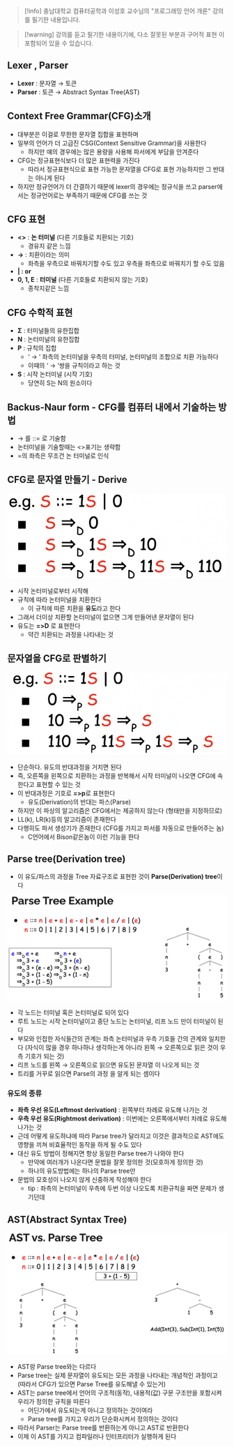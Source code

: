 > [!info] 충남대학교 컴퓨터공학과 이성호 교수님의 "프로그래밍 언어 개론" 강의를 필기한 내용입니다.

> [!warning] 강의를 듣고 필기한 내용이기에, 다소 잘못된 부분과 구어적 표현 이 포함되어 있을 수 있습니다.

## Lexer , Parser

- **Lexer** : 문자열 → 토큰
- **Parser** : 토큰 → Abstract Syntax Tree(AST)

## Context Free Grammar(CFG)소개

- 대부분은 이걸로 무한한 문자열 집합을 표현하며
- 일부의 언어가 더 고급진 CSG(Context Sensitive Grammar)을 사용한다
	- 하지만 얘의 경우에는 많은 용량을 사용해 파서에게 부담을 안겨준다
- CFG는 정규표현식보다 더 많은 표현력을 가진다
	- 따라서 정규표현식으로 표현 가능한 문자열을 CFG로 표현 가능하지만 그 반대는 아니게 된다
- 하지만 정규언어가 더 간결하기 때문에 lexer의 경우에는 정규식을 쓰고 parser에서는 정규언어로는 부족하기 때문에 CFG를 쓰는 것

## CFG 표현

- **<>** : **논 터미널** (다른 기호들로 치환되는 기호)
	- 경유지 같은 느낌
- **→** : 치환이라는 의미
	- 좌측을 우측으로 바꿔치기할 수도 있고 우측을 좌측으로 바꿔치기 할 수도 있음
- **| : or**
- **0, 1, E** : **터미널** (다른 기호들로 치환되지 않는 기호)
	- 종착지같은 느낌

## CFG 수학적 표현

- **Σ** : 터미널들의 유한집합
- **N** : 논터미널의 유한집합
- **P** : 규칙의 집합
	- ‘ → ‘ 좌측의 논터미널을 우측의 터미널, 논터미널의 조합으로 치환 가능하다
	- 이때의 ‘ → ‘쌍을 규칙이라고 하는 것
- **S** : 시작 논터미널 (시작 기호)
	- 당연히 S는 N의 원소이다

## Backus-Naur form - CFG를 컴퓨터 내에서 기술하는 방법

- → 를 ::= 로 기술함
- 논터미널을 기술할때는 <>표기는 생략함
- =의 좌측은 무조건 논 터미널로 인식

## CFG로 문자열 만들기 - Derive

![%E1%84%8B%E1%85%B5%E1%84%85%E1%85%A9%E1%86%AB06%20-%20Syntax%20analyzer%20Parser%20-%20%E1%84%80%E1%85%AE%E1%84%86%E1%85%AE%E1%86%AB%E1%84%87%E1%85%AE%E1%86%AB%E1%84%89%E1%85%A5%E1%86%A8%E1%84%80%E1%85%B5%205fa971161b3c43cb9dc4e65313371b84/image1.png](pl.spring.2021.cse.cnu.ac.kr/images/06_5fa971161b3c43cb9dc4e65313371b84/image1.png)

- 시작 논터미널로부터 시작해
- 규칙에 따라 논터미널을 치환한다
	- 이 규칙에 따른 치환을 **유도**라고 한다
- 그래서 더이상 치환할 논터미널이 없으면 그게 만들어낸 문자열이 된다
- 유도는 **=>D** 로 표현한다
	- 약간 치환되는 과정을 나타내는 것

## 문자열을 CFG로 판별하기

![%E1%84%8B%E1%85%B5%E1%84%85%E1%85%A9%E1%86%AB06%20-%20Syntax%20analyzer%20Parser%20-%20%E1%84%80%E1%85%AE%E1%84%86%E1%85%AE%E1%86%AB%E1%84%87%E1%85%AE%E1%86%AB%E1%84%89%E1%85%A5%E1%86%A8%E1%84%80%E1%85%B5%205fa971161b3c43cb9dc4e65313371b84/image2.png](pl.spring.2021.cse.cnu.ac.kr/images/06_5fa971161b3c43cb9dc4e65313371b84/image2.png)

- 단순하다. 유도의 반대과정을 거치면 된다
- 즉, 오른쪽을 왼쪽으로 치환하는 과정을 반복해서 시작 터미널이 나오면 CFG에 속한다고 표현할 수 있는 것
- 이 반대과정은 기호로 **=>p**로 표현한다
	- 유도(Derivation)의 반대는 파스(Parse)
- 하지만 이 파싱의 알고리즘은 CFG에서는 제공하지 않는다 (형태만을 지정하므로)
- LL(k), LR(k)등의 알고리즘이 존재한다
- 다행히도 파서 생성기가 존재한다 (CFG를 가지고 파서를 자동으로 만들어주는 놈)
	- C언어에서 Bison같은놈이 이런 기능을 한다

## Parse tree(Derivation tree)

- 이 유도/파스의 과정을 Tree 자료구조로 표현한 것이 **Parse(Derivation) tree**이다

![%E1%84%8B%E1%85%B5%E1%84%85%E1%85%A9%E1%86%AB06%20-%20Syntax%20analyzer%20Parser%20-%20%E1%84%80%E1%85%AE%E1%84%86%E1%85%AE%E1%86%AB%E1%84%87%E1%85%AE%E1%86%AB%E1%84%89%E1%85%A5%E1%86%A8%E1%84%80%E1%85%B5%205fa971161b3c43cb9dc4e65313371b84/image3.png](pl.spring.2021.cse.cnu.ac.kr/images/06_5fa971161b3c43cb9dc4e65313371b84/image3.png)

- 각 노드는 터미널 혹은 논터미널로 되어 있다 
- 루트 노드는 시작 논터미널이고 중단 노드는 논터미널, 리프 노드 만이 터미널이 된다
- 부모와 인접한 자식들간의 관계는 좌측 논터미널과 우측 기호들 간의 관계와 일치한다 (자식이 많을 경우 하나하나 생각하는게 아니라 왼쪽 → 오른쪽으로 읽은 것이 우측 기호가 되는 것)
- 리프 노드를 왼쪽 → 오른쪽으로 읽으면 유도된 문자열 이 나오게 되는 것
- 트리를 거꾸로 읽으면 Parse의 과정 을 알게 되는 셈이다

### 유도의 종류

- **좌측 우선 유도(Leftmost derivation)** : 왼쪽부터 차례로 유도해 나가는 것
- **우측 우선 유도(Rightmost derivation)** : 이번에는 오른쪽에서부터 차례로 유도해나가는 것
- 근데 어떻게 유도하냐에 따라 Parse tree가 달라지고 이것은 결과적으로 AST에도 영향을 끼쳐 비효율적인 동작을 하게 될 수도 있다
- 대신 유도 방법이 정해지면 항상 동일한 Parse tree가 나와야 한다
	- 만약에 여러개가 나온다면 문법을 잘못 정의한 것(모호하게 정의한 것)
	- 하나의 유도방법에는 하나의 Parse tree만
- 문법의 모호성이 나오지 않게 신중하게 작성해야 한다
	- tip : 좌측의 논터미널이 우측에 두번 이상 나오도록 치환규칙을 짜면 문제가 생기던데

## AST(Abstract Syntax Tree)

![%E1%84%8B%E1%85%B5%E1%84%85%E1%85%A9%E1%86%AB06%20-%20Syntax%20analyzer%20Parser%20-%20%E1%84%80%E1%85%AE%E1%84%86%E1%85%AE%E1%86%AB%E1%84%87%E1%85%AE%E1%86%AB%E1%84%89%E1%85%A5%E1%86%A8%E1%84%80%E1%85%B5%205fa971161b3c43cb9dc4e65313371b84/image4.png](pl.spring.2021.cse.cnu.ac.kr/images/06_5fa971161b3c43cb9dc4e65313371b84/image4.png)

- AST랑 Parse tree와는 다르다
- Parse tree는 실제 문자열이 유도되는 모든 과정을 나타내는 개념적인 과정이고 (따라서 CFG가 있으면 Parse Tree를 유도해낼 수 있는거)
- AST는 parse tree에서 언어의 구조적(동작), 내용적(값) 구문 구조만을 포함시켜 우리가 정의한 규칙을 따른다
	- 어딘가에서 유도되는게 아니고 정의하는 것이여라
	- Parse tree를 가지고 우리가 단순화시켜서 정의하는 것이다
- 따라서 Parser는 Parse tree를 반환하는게 아니고 AST로 반환한다
- 이제 이 AST를 가지고 컴파일러나 인터프리터가 실행하게 된다